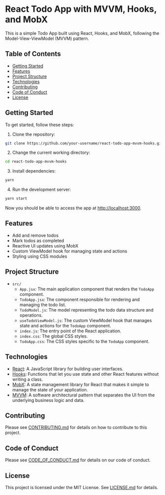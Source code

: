 # React Todo App with MVVM, Hooks, and MobX

This is a simple Todo App built using React, Hooks, and MobX, following the Model-View-ViewModel (MVVM) pattern.

## Table of Contents

- [Getting Started](#getting-started)
- [Features](#features)
- [Project Structure](#project-structure)
- [Technologies](#technologies)
- [Contributing](#contributing)
- [Code of Conduct](#code-of-conduct)
- [License](#license)

## Getting Started

To get started, follow these steps:

1. Clone the repository:
```bash
git clone https://github.com/your-username/react-todo-app-mvvm-hooks.git
```

2. Change the current working directory:
```bash
cd react-todo-app-mvvm-hooks
```

3. Install dependencies:
```bash
yarn
```

4. Run the development server:
```bash
yarn start
```

Now you should be able to access the app at [http://localhost:3000](http://localhost:3000).

## Features

- Add and remove todos
- Mark todos as completed
- Reactive UI updates using MobX
- Custom ViewModel hook for managing state and actions
- Styling using CSS modules

## Project Structure

- `src/`
  - `App.jsx`: The main application component that renders the `TodoApp` component.
  - `TodoApp.jsx`: The component responsible for rendering and managing the todo list.
  - `TodoModel.js`: The model representing the todo data structure and operations.
  - `useTodoViewModel.js`: The custom ViewModel hook that manages state and actions for the `TodoApp` component.
  - `index.js`: The entry point of the React application.
  - `index.css`: The global CSS styles.
  - `TodoApp.css`: The CSS styles specific to the `TodoApp` component.

## Technologies

- [React](https://react.dev/): A JavaScript library for building user interfaces.
- [Hooks](https://react.dev/reference/react): Functions that let you use state and other React features without writing a class.
- [MobX](https://mobx.js.org/): A state management library for React that makes it simple to manage the state of your application.
- [MVVM](https://en.wikipedia.org/wiki/Model%E2%80%93view%E2%80%93viewmodel): A software architectural pattern that separates the UI from the underlying business logic and data.

## Contributing

Please see [CONTRIBUTING.md](CONTRIBUTING.md) for details on how to contribute to this project.

## Code of Conduct

Please see [CODE_OF_CONDUCT.md](CODE_OF_CONDUCT.md) for details on our code of conduct.

## License

This project is licensed under the MIT License. See [LICENSE.md](LICENSE.md) for details.
